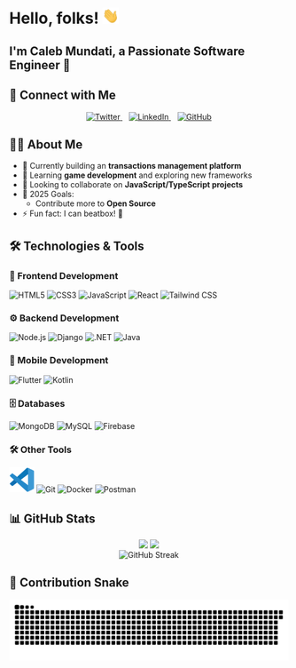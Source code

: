﻿# Hello, folks! <img src="./assets/wave.gif" width="30px">

## I'm Caleb Mundati, a Passionate Software Engineer 🚀

## 🔗 Connect with Me

<div align="center">
  <a href="https://www.twitter.com/CalebMundati/">
    <img height="50" src="https://img.icons8.com/color/twitterx" alt="Twitter"/>
  </a>
  &nbsp;&nbsp;
  <a href="https://www.linkedin.com/in/caleb-mundati/">
    <img height="50" src="https://img.icons8.com/fluency/48/000000/linkedin.png" alt="LinkedIn"/>
  </a>
  &nbsp;&nbsp;
  <a href="https://github.com/MundatiC">
    <img height="50" src="https://img.icons8.com/ios-filled/50/FFFFFF/github.png" alt="GitHub"/>
  </a>
</div>

## 👨‍💻 About Me

- 🔭 Currently building an **transactions management platform**
- 🌱 Learning **game development** and exploring new frameworks
- 👯 Looking to collaborate on **JavaScript/TypeScript projects**
- 🎯 2025 Goals: 
  - Contribute more to **Open Source**
- ⚡ Fun fact: I can beatbox! 🎤

## 🛠️ Technologies & Tools

### 📱 Frontend Development
<p>
  <img alt="HTML5" height="45" src="https://cdn.jsdelivr.net/gh/devicons/devicon/icons/html5/html5-original.svg"/>
  <img alt="CSS3" height="45" src="https://cdn.jsdelivr.net/gh/devicons/devicon/icons/css3/css3-original.svg"/>
  <img alt="JavaScript" height="45" src="https://cdn.jsdelivr.net/gh/devicons/devicon/icons/javascript/javascript-original.svg"/>
  <img alt="React" height="45" src="https://cdn.jsdelivr.net/gh/devicons/devicon/icons/react/react-original.svg"/>
  <img alt="Tailwind CSS" height="45" src="https://cdn.jsdelivr.net/gh/devicons/devicon/icons/tailwindcss/tailwindcss-original.svg"/>
</p>

### ⚙️ Backend Development
<p>
  <img alt="Node.js" height="45" src="https://cdn.jsdelivr.net/gh/devicons/devicon/icons/nodejs/nodejs-original.svg"/>
  <img alt="Django" height="45" src="https://cdn.jsdelivr.net/gh/devicons/devicon/icons/django/django-plain.svg"/>
  <img alt=".NET" height="45" src="https://cdn.jsdelivr.net/gh/devicons/devicon/icons/dotnetcore/dotnetcore-original.svg"/>
  <img alt="Java" height="45" src="https://cdn.jsdelivr.net/gh/devicons/devicon/icons/java/java-original.svg"/>
</p>

### 📱 Mobile Development
<p>
  <img alt="Flutter" height="45" src="https://cdn.jsdelivr.net/gh/devicons/devicon/icons/flutter/flutter-original.svg"/>
  <img alt="Kotlin" height="45" src="https://cdn.jsdelivr.net/gh/devicons/devicon/icons/kotlin/kotlin-original.svg"/>
</p>

### 🗄️ Databases
<p>
  <img alt="MongoDB" height="45" src="https://cdn.jsdelivr.net/gh/devicons/devicon/icons/mongodb/mongodb-original.svg"/>
  <img alt="MySQL" height="45" src="https://cdn.jsdelivr.net/gh/devicons/devicon/icons/mysql/mysql-original.svg"/>
  <img alt="Firebase" height="45" src="https://cdn.jsdelivr.net/gh/devicons/devicon/icons/firebase/firebase-plain.svg"/>
</p>

### 🛠️ Other Tools
<p>
  <img src="./assets/vs1.svg" alt="VS Code" width="45" height="45"/>
  <img alt="Git" height="45" src="https://cdn.jsdelivr.net/gh/devicons/devicon/icons/git/git-original.svg"/>
  <img alt="Docker" height="45" src="https://cdn.jsdelivr.net/gh/devicons/devicon/icons/docker/docker-original.svg"/>
  <img alt="Postman" height="45" src="https://cdn.jsdelivr.net/gh/devicons/devicon/icons/postman/postman-original.svg"/>
</p>

## 📊 GitHub Stats

<div align="center">
  <img height="180em" src="https://github-readme-stats.vercel.app/api?username=MundatiC&show_icons=true&theme=radical&include_all_commits=true" />
  
  <img height="180em" src="https://github-readme-stats.vercel.app/api/top-langs/?username=MundatiC&layout=compact&langs_count=7&theme=radical&cache_seconds=3600" />

</div>

<div align="center">
  <img src="https://github-readme-streak-stats.herokuapp.com/?user=MundatiC&theme=radical" alt="GitHub Streak"/>
</div>

## 🐍 Contribution Snake 

<p align="center">
  <!-- Light mode -->
  <picture>
    <source media="(prefers-color-scheme: dark)" srcset="https://raw.githubusercontent.com/MundatiC/MundatiC/output/github-contribution-grid-snake-dark.svg">
    <img src="https://raw.githubusercontent.com/MundatiC/MundatiC/output/github-contribution-grid-snake.svg" alt="Snake animation" />
  </picture>
</p>